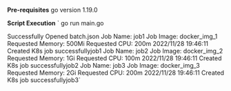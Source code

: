 **Pre-requisites**
go version 1.19.0

**Script Execution**
` go run main.go


Successfully Opened batch.json
Job Name: job1
Job Image: docker_img_1
Requested Memory: 500Mi
Requested CPU: 200m
2022/11/28 19:46:11 Created K8s job successfullyjob1
Job Name: job2
Job Image: docker_img_2
Requested Memory: 1Gi
Requested CPU: 100m
2022/11/28 19:46:11 Created K8s job successfullyjob2
Job Name: job3
Job Image: docker_img_3
Requested Memory: 2Gi
Requested CPU: 200m
2022/11/28 19:46:11 Created K8s job successfullyjob3`

